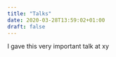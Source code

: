 ```yaml
---
title: "Talks"
date: 2020-03-28T13:59:02+01:00
draft: false 
---
```


I gave this very important talk at xy